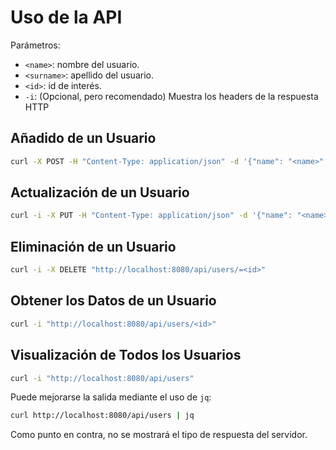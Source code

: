 # Uso de la API

Parámetros:

- `<name>`: nombre del usuario.
- `<surname>`: apellido del usuario.
- `<id>`: id de interés.
- `-i`: (Opcional, pero recomendado) Muestra los headers de la respuesta HTTP

## Añadido de un Usuario

```sh
curl -X POST -H "Content-Type: application/json" -d '{"name": "<name>", "surname": "<surname>"}' "http://localhost:8080/api/users"
```

## Actualización de un Usuario

```sh
curl -i -X PUT -H "Content-Type: application/json" -d '{"name": "<name>", "surname": "<surname>"}' "http://localhost:8080/api/users/<id>"
```

## Eliminación de un Usuario

```sh
curl -i -X DELETE "http://localhost:8080/api/users/=<id>"
```

## Obtener los Datos de un Usuario

```sh
curl -i "http://localhost:8080/api/users/<id>"
```

## Visualización de Todos los Usuarios

```sh
curl -i "http://localhost:8080/api/users"
```

Puede mejorarse la salida mediante el uso de `jq`:

```sh
curl http://localhost:8080/api/users | jq
```

Como punto en contra, no se mostrará el tipo de respuesta del servidor.
